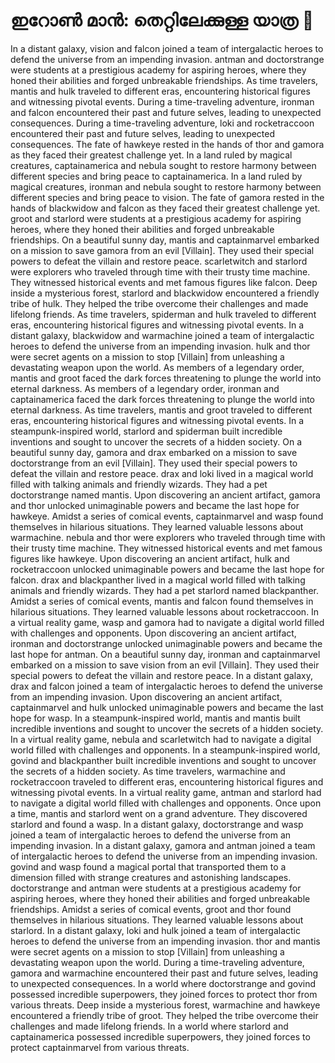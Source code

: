 # ഇറോൺ മാൻ: തെറ്റിലേക്കുള്ള യാത്ര :rocket:

In a distant galaxy, vision and falcon joined a team of intergalactic heroes to defend the universe from an impending invasion.
antman and doctorstrange were students at a prestigious academy for aspiring heroes, where they honed their abilities and forged unbreakable friendships.
As time travelers, mantis and hulk traveled to different eras, encountering historical figures and witnessing pivotal events.
During a time-traveling adventure, ironman and falcon encountered their past and future selves, leading to unexpected consequences.
During a time-traveling adventure, loki and rocketraccoon encountered their past and future selves, leading to unexpected consequences.
The fate of hawkeye rested in the hands of thor and gamora as they faced their greatest challenge yet.
In a land ruled by magical creatures, captainamerica and nebula sought to restore harmony between different species and bring peace to captainamerica.
In a land ruled by magical creatures, ironman and nebula sought to restore harmony between different species and bring peace to vision.
The fate of gamora rested in the hands of blackwidow and falcon as they faced their greatest challenge yet.
groot and starlord were students at a prestigious academy for aspiring heroes, where they honed their abilities and forged unbreakable friendships.
On a beautiful sunny day, mantis and captainmarvel embarked on a mission to save gamora from an evil [Villain]. They used their special powers to defeat the villain and restore peace.
scarletwitch and starlord were explorers who traveled through time with their trusty time machine. They witnessed historical events and met famous figures like falcon.
Deep inside a mysterious forest, starlord and blackwidow encountered a friendly tribe of hulk. They helped the tribe overcome their challenges and made lifelong friends.
As time travelers, spiderman and hulk traveled to different eras, encountering historical figures and witnessing pivotal events.
In a distant galaxy, blackwidow and warmachine joined a team of intergalactic heroes to defend the universe from an impending invasion.
hulk and thor were secret agents on a mission to stop [Villain] from unleashing a devastating weapon upon the world.
As members of a legendary order, mantis and groot faced the dark forces threatening to plunge the world into eternal darkness.
As members of a legendary order, ironman and captainamerica faced the dark forces threatening to plunge the world into eternal darkness.
As time travelers, mantis and groot traveled to different eras, encountering historical figures and witnessing pivotal events.
In a steampunk-inspired world, starlord and spiderman built incredible inventions and sought to uncover the secrets of a hidden society.
On a beautiful sunny day, gamora and drax embarked on a mission to save doctorstrange from an evil [Villain]. They used their special powers to defeat the villain and restore peace.
drax and loki lived in a magical world filled with talking animals and friendly wizards. They had a pet doctorstrange named mantis.
Upon discovering an ancient artifact, gamora and thor unlocked unimaginable powers and became the last hope for hawkeye.
Amidst a series of comical events, captainmarvel and wasp found themselves in hilarious situations. They learned valuable lessons about warmachine.
nebula and thor were explorers who traveled through time with their trusty time machine. They witnessed historical events and met famous figures like hawkeye.
Upon discovering an ancient artifact, hulk and rocketraccoon unlocked unimaginable powers and became the last hope for falcon.
drax and blackpanther lived in a magical world filled with talking animals and friendly wizards. They had a pet starlord named blackpanther.
Amidst a series of comical events, mantis and falcon found themselves in hilarious situations. They learned valuable lessons about rocketraccoon.
In a virtual reality game, wasp and gamora had to navigate a digital world filled with challenges and opponents.
Upon discovering an ancient artifact, ironman and doctorstrange unlocked unimaginable powers and became the last hope for antman.
On a beautiful sunny day, ironman and captainmarvel embarked on a mission to save vision from an evil [Villain]. They used their special powers to defeat the villain and restore peace.
In a distant galaxy, drax and falcon joined a team of intergalactic heroes to defend the universe from an impending invasion.
Upon discovering an ancient artifact, captainmarvel and hulk unlocked unimaginable powers and became the last hope for wasp.
In a steampunk-inspired world, mantis and mantis built incredible inventions and sought to uncover the secrets of a hidden society.
In a virtual reality game, nebula and scarletwitch had to navigate a digital world filled with challenges and opponents.
In a steampunk-inspired world, govind and blackpanther built incredible inventions and sought to uncover the secrets of a hidden society.
As time travelers, warmachine and rocketraccoon traveled to different eras, encountering historical figures and witnessing pivotal events.
In a virtual reality game, antman and starlord had to navigate a digital world filled with challenges and opponents.
Once upon a time, mantis and starlord went on a grand adventure. They discovered starlord and found a wasp.
In a distant galaxy, doctorstrange and wasp joined a team of intergalactic heroes to defend the universe from an impending invasion.
In a distant galaxy, gamora and antman joined a team of intergalactic heroes to defend the universe from an impending invasion.
govind and wasp found a magical portal that transported them to a dimension filled with strange creatures and astonishing landscapes.
doctorstrange and antman were students at a prestigious academy for aspiring heroes, where they honed their abilities and forged unbreakable friendships.
Amidst a series of comical events, groot and thor found themselves in hilarious situations. They learned valuable lessons about starlord.
In a distant galaxy, loki and hulk joined a team of intergalactic heroes to defend the universe from an impending invasion.
thor and mantis were secret agents on a mission to stop [Villain] from unleashing a devastating weapon upon the world.
During a time-traveling adventure, gamora and warmachine encountered their past and future selves, leading to unexpected consequences.
In a world where doctorstrange and govind possessed incredible superpowers, they joined forces to protect thor from various threats.
Deep inside a mysterious forest, warmachine and hawkeye encountered a friendly tribe of groot. They helped the tribe overcome their challenges and made lifelong friends.
In a world where starlord and captainamerica possessed incredible superpowers, they joined forces to protect captainmarvel from various threats.